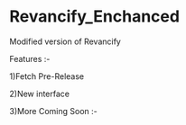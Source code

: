 # Revancify_Enchanced
Modified version of Revancify

Features :-

1)Fetch Pre-Release

2)New interface

3)More Coming Soon :-
